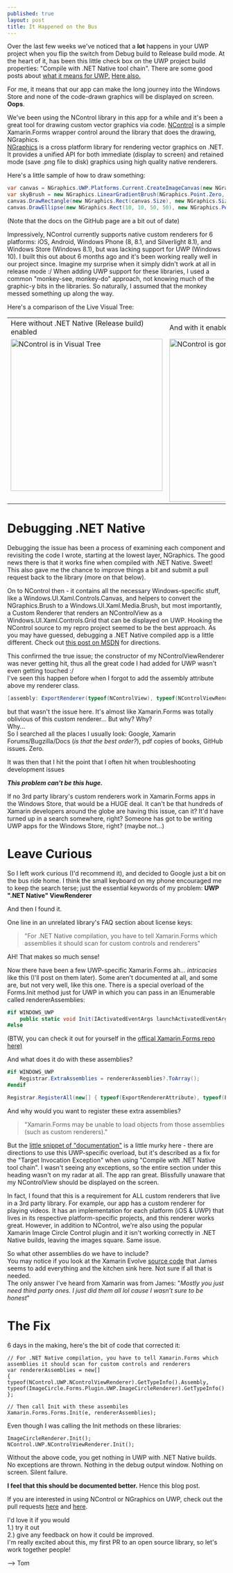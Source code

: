 ```yaml
---
published: true
layout: post
title: It Happened on the Bus
---
```

Over the last few weeks we've noticed that a **lot** happens in your UWP project when you flip the switch from Debug build to Release build mode.  At the heart of it, has been this little check box on the UWP project build properties: "Compile with .NET Native tool chain".  There are some good posts about [what it means for UWP.]( https://blogs.windows.com/buildingapps/2015/08/20/net-native-what-it-means-for-universal-windows-platform-uwp-developers/#HG2ld3KGHUOiMVQI.97)  [Here also.](http://stackoverflow.com/questions/37759125/windows-store-apps-windows-8-vs-uwp)

For me, it means that our app can make the long journey into the Windows Store and none of the code-drawn graphics will be displayed on screen.  **Oops**.

We've been using the NControl library in this app for a while and it's been a great tool for drawing custom vector graphics via code.  [NControl](https://github.com/chrfalch/NControl) is a simple Xamarin.Forms wrapper control around the library that does the drawing, NGraphics.  
[NGraphics](https://github.com/praeclarum/NGraphics) is a cross platform library for rendering vector graphics on .NET.  It provides a unified API for both immediate (display to screen) and retained mode (save .png file to disk) graphics using high quality native renderers.

Here's a little sample of how to draw something:

```csharp
var canvas = NGraphics.UWP.Platforms.Current.CreateImageCanvas(new NGraphics.Size(200, 200));
var skyBrush = new NGraphics.LinearGradientBrush(NGraphics.Point.Zero, NGraphics.Point.OneY, NGraphics.Colors.Blue, NGraphics.Colors.White);
canvas.DrawRectangle(new NGraphics.Rect(canvas.Size), new NGraphics.Size(3), null, skyBrush);
canvas.DrawEllipse(new NGraphics.Rect(10, 10, 50, 50), new NGraphics.Pen(NGraphics.Colors.Yellow, 3), new NGraphics.SolidBrush(NGraphics.Colors.Yellow));
```

(Note that the docs on the GitHub page are a bit out of date)

Impressively, NControl currently supports native custom renderers for 6 platforms: iOS, Android, Windows Phone (8, 8.1, and Silverlight 8.1), and Windows Store (Windows 8.1), but was lacking support for UWP (Windows 10).  I built this out about 6 months ago and it's been working really well in our project since.  Imagine my surprise when it simply didn't work at all in release mode :/  When adding UWP support for these libraries, I used a common "monkey-see, monkey-do" approach, not knowing much of the graphic-y bits in the libraries.  So naturally, I assumed that the monkey messed something up along the way.

Here's a comparison of the Live Visual Tree:   
<table>
<tr>
<td>Here without .NET Native (Release build) enabled</td>
<td>And with it enabled</td>
</tr>
<tr>
<td style="vertical-align: top">
<img src="{{site.baseurl}}/images/2016-12-16/Live Visual Tree.png" alt="NControl is in Visual Tree" style="width: 350px;"/> 
</td>

<td style="vertical-align: top">
<img src="{{site.baseurl}}/images/2016-12-16/Live Visual Tree - No NControl.png" alt="NControl is gone" style="width: 375px;"/>
</td>
</tr>
</table>
  
  
# Debugging .NET Native

Debugging the issue has been a process of examining each component and revisiting the code I wrote, starting at the lowest layer, NGraphics.  The good news there is that it works fine when compiled with .NET Native.  Sweet!  This also gave me the chance to improve things a bit and submit a pull request back to the library (more on that below). 

On to NControl then - it contains all the necessary Windows-specific stuff, like a Windows.UI.Xaml.Controls.Canvas, and helpers to convert the NGraphics.Brush to a Windows.UI.Xaml.Media.Brush, but most importantly, a Custom Renderer that renders an NControlView as a Windows.UI.Xaml.Controls.Grid that can be displayed on UWP.  Hooking the NControl source to my repro project seemed to be the best approach.  As you may have guessed, debugging a .NET Native compiled app is a little different.  Check out [this post on MSDN](https://blogs.msdn.microsoft.com/visualstudioalm/2015/07/29/debugging-net-native-windows-universal-apps/) for directions.

This confirmed the true issue; the constructor of my NControlViewRenderer was never getting hit, thus all the great code I had added for UWP wasn't even getting touched :/  
I've seen this happen before when I forgot to add the assembly attribute above my renderer class.
```csharp
[assembly: ExportRenderer(typeof(NControlView), typeof(NControlViewRenderer))]
```
but that wasn't the issue here.  It's almost like Xamarin.Forms was totally oblivious of this custom renderer...  But why?  Why?  
Why...  
So I searched all the places I usually look: Google, Xamarin Forums/Bugzilla/Docs (_is that the best order?_), pdf copies of books, GitHub issues.  Zero.

It was then that I hit the point that I often hit when troubleshooting development issues

 **_This problem can't be this huge._**

If no 3rd party library's custom renderers work in Xamarin.Forms apps in the Windows Store, that would be a HUGE deal.  It can't be that hundreds of Xamarin developers around the globe are having this issue, can it?  It'd have turned up in a search somewhere, right?  Someone has got to be writing UWP apps for the Windows Store, right?  (maybe not...)


# Leave Curious

So I left work curious (I'd recommend it), and decided to Google just a bit on the bus ride home.  I think the small keyboard on my phone encouraged me to keep the search terse; just the essential keywords of my problem: **UWP ".NET Native" ViewRenderer**

And then I found it.  

One line in an unrelated library's FAQ section about license keys: 

> "For .NET Native compilation, you have to tell Xamarin.Forms which assemblies it should scan for custom controls and renderers"

AH!  That makes so much sense!

Now there have been a few UWP-specific Xamarin.Forms ah... _intricacies_ like this (I'll post on them later).  Some aren't documented at all, and some are, but not very well, like this one.  There is a special overload of the Forms.Init method just for UWP in which you can pass in an IEnumerable called rendererAssemblies:

```csharp
#if WINDOWS_UWP
	public static void Init(IActivatedEventArgs launchActivatedEventArgs, IEnumerable<Assembly> rendererAssemblies = null)
#else
```

(BTW, you can check it out for yourself in the [offical Xamarin.Forms repo here)](https://github.com/xamarin/Xamarin.Forms/blob/master/Xamarin.Forms.Platform.WinRT.Tablet/Forms.cs#L28)

And what does it do with these assemblies?

```csharp
#if WINDOWS_UWP
	Registrar.ExtraAssemblies = rendererAssemblies?.ToArray();
#endif

Registrar.RegisterAll(new[] { typeof(ExportRendererAttribute), typeof(ExportCellAttribute), typeof(ExportImageSourceHandlerAttribute) });
```

And why would you want to register these extra assemblies?

> "Xamarin.Forms may be unable to load objects from those assemblies (such as custom renderers)."  

But the [little snippet of "documentation"](https://developer.xamarin.com/guides/xamarin-forms/platform-features/windows/installation/universal/#Troubleshooting) is a little murky here - there are directions to use this UWP-specific overload, but it's described as a fix for the "Target Invocation Exception" when using "Compile with .NET Native tool chain".  I wasn't seeing any exceptions, so the entire section under this heading wasn't on my radar at all.  The app ran great.  Blissfully unaware that my NControlView should be displayed on the screen.

In fact, I found that this is a requirement for ALL custom renderers that live in a 3rd party library.  For example, our app has a custom renderer for playing videos.  It has an implementation for each platform (iOS & UWP) that lives in its respective platform-specific projects, and this renderer works great.  However, in addition to NControl, we're also using the popular Xamarin Image Circle Control plugin and it isn't working correctly in .NET Native builds, leaving the images square.  Same issue.

So what other assemblies do we have to include?  
You may notice if you look at the Xamarin Evolve [source code](https://github.com/xamarinhq/app-evolve/blob/master/src/XamarinEvolve.UWP/App.xaml.cs#L92) that James seems to add everything and the kitchen sink here. Not sure if all that is needed.  
The only answer I've heard from Xamarin was from James: "_Mostly you just need third party ones. I just did them all lol cause I wasn’t sure to be honest_"


# The Fix

6 days in the making, here's the bit of code that corrected it:

	// For .NET Native compilation, you have to tell Xamarin.Forms which assemblies it should scan for custom controls and renderers
	var rendererAssemblies = new[]
	{
    typeof(NControl.UWP.NControlViewRenderer).GetTypeInfo().Assembly,
    typeof(ImageCircle.Forms.Plugin.UWP.ImageCircleRenderer).GetTypeInfo().Assembly
	};
	
    // Then call Init with these assembiles
	Xamarin.Forms.Forms.Init(e, rendererAssemblies);

Even though I was calling the Init methods on these libraries:

	ImageCircleRenderer.Init();
	NControl.UWP.NControlViewRenderer.Init();
    
Without the above code, you get nothing in UWP with .NET Native builds.  No exceptions are thrown.  Nothing in the debug output window.  Nothing on screen.  Silent failure.


**I feel that this should be documented better.**  Hence this blog post.


If you are interested in using NControl or NGraphics on UWP, check out the pull requests [here](https://github.com/praeclarum/NGraphics/pull/63) and [here](https://github.com/chrfalch/NControl/pull/71).  

I'd love it if you would  
1.) try it out  
2.) give any feedback on how it could be improved.  
I'm really excited about this, my first PR to an open source library, so let's work together people!

--> Tom
